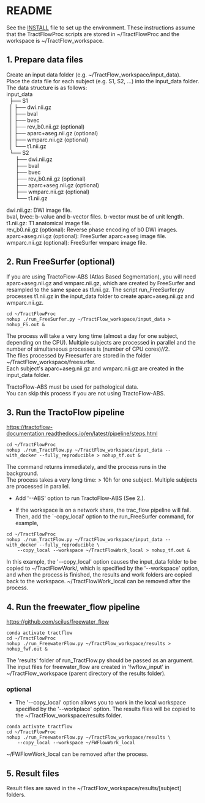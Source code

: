 # README
See the [INSTALL](INSTALL.md) file to set up the environment. These instructions assume that the TractFlowProc scripts are stored in ~/TractFlowProc and the workspace is ~/TractFlow_workspace.

## 1. Prepare data files
Create an input data folder (e.g. ~/TractFlow_workspace/input_data).  
Place the data file for each subject (e.g. S1, S2, ...) into the input_data folder.  
The data structure is as follows:  
input_data  
&nbsp;&nbsp;├── S1  
&nbsp;&nbsp;│ ├── dwi.nii.gz  
&nbsp;&nbsp;│ ├── bval  
&nbsp;&nbsp;│ ├── bvec  
&nbsp;&nbsp;│ ├── rev_b0.nii.gz (optional)  
&nbsp;&nbsp;│ ├── aparc+aseg.nii.gz (optional)  
&nbsp;&nbsp;│ ├── wmparc.nii.gz (optional)  
&nbsp;&nbsp;│ └── t1.nii.gz  
&nbsp;&nbsp;└── S2  
&nbsp;&nbsp;&nbsp;&nbsp;&nbsp;&nbsp;├── dwi.nii.gz  
&nbsp;&nbsp;&nbsp;&nbsp;&nbsp;&nbsp;├── bval  
&nbsp;&nbsp;&nbsp;&nbsp;&nbsp;&nbsp;├── bvec  
&nbsp;&nbsp;&nbsp;&nbsp;&nbsp;&nbsp;├── rev_b0.nii.gz (optional)  
&nbsp;&nbsp;&nbsp;&nbsp;&nbsp;&nbsp;├── aparc+aseg.nii.gz (optional)  
&nbsp;&nbsp;&nbsp;&nbsp;&nbsp;&nbsp;├── wmparc.nii.gz (optional)  
&nbsp;&nbsp;&nbsp;&nbsp;&nbsp;&nbsp;└── t1.nii.gz  

dwi.nii.gz: DWI image file.  
bval, bvec: b-value and b-vector files. b-vector must be of unit length.  
t1.nii.gz: T1 anatomical image file.  
rev_b0.nii.gz (optional): Reverse phase encoding of b0 DWI images.  
aparc+aseg.nii.gz (optional): FreeSurfer aparc+aseg image file.  
wmparc.nii.gz (optional): FreeSurfer wmparc image file.  

## 2. Run FreeSurfer (optional)
If you are using TractoFlow-ABS (Atlas Based Segmentation), you will need aparc+aseg.nii.gz and wmparc.nii.gz, which are created by FreeSurfer and resampled to the same space as t1.nii.gz. The script run_FreeSurfer.py processes t1.nii.gz in the input_data folder to create aparc+aseg.nii.gz and wmparc.nii.gz.
```
cd ~/TractFlowProc
nohup ./run_FreeSurfer.py ~/TractFlow_workspace/input_data > nohup_FS.out &
```
The process will take a very long time (almost a day for one subject, depending on the CPU). Multiple subjects are processed in parallel and the number of simultaneous processes is (number of CPU cores)//2.  
The files processed by Freesurfer are stored in the folder ~/TractFlow_workspace/freesurfer.  
Each subject's aparc+aseg.nii.gz and wmparc.nii.gz are created in the input_data folder.  

TractoFlow-ABS must be used for pathological data.  
You can skip this process if you are not using TractoFlow-ABS.  

## 3. Run the TractoFlow pipeline
https://tractoflow-documentation.readthedocs.io/en/latest/pipeline/steps.html
```
cd ~/TractFlowProc
nohup ./run_TractFlow.py ~/TractFlow_workspace/input_data --with_docker --fully_reproducible > nohup_tf.out &
```
The command returns immediately, and the process runs in the background.  
The process takes a very long time: > 10h for one subject. Multiple subjects are processed in parallel.

* Add '--ABS' option to run TractoFlow-ABS (See 2.).  

* If the workspace is on a network share, the trac_flow pipeline will fail. Then, add the `-copy_local' option to the run_FreeSurfer command, for example,
```
cd ~/TractFlowProc
nohup ./run_TractFlow.py ~/TractFlow_workspace/input_data --with_docker --fully_reproducible \
    --copy_local --workspace ~/TractFlowWork_local > nohup_tf.out &
```
In this example, the '--copy_local' option causes the input_data folder to be copied to ~/TractFlowWork/, which is specified by the '--workspace' option, and when the process is finished, the results and work folders are copied back to the workspace. ~/TractFlowWork_local can be removed after the process.  

## 4. Run the freewater_flow pipeline
https://github.com/scilus/freewater_flow
```
conda activate tractflow
cd ~/TractFlowProc
nohup ./run_FreewaterFlow.py ~/TractFlow_workspace/results > nohup_fwf.out &
```
The 'results' folder of run_TractFlow.py should be passed as an argument. The input files for freewater_flow are created in 'fwflow_input' in ~/TractFlow_workspace (parent directory of the results folder).  

### optional
* The '--copy_local' option allows you to work in the local workspace specified by the '--workplace' option. The results files will be copied to the ~/TractFlow_workspace/results folder.  
```
conda activate tractflow
cd ~/TractFlowProc
nohup ./run_FreewaterFlow.py ~/TractFlow_workspace/results \
    --copy_local --workspace ~/FWFlowWork_local
```
~/FWFlowWork_local can be removed after the process.

## 5. Result files
Result files are saved in the ~/TractFlow_workspace/results/[subject] folders.  


